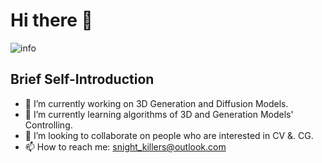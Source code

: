 # Hi there 👋

![info](https://github-readme-stats.vercel.app/api?username=night-killer&show_icons=true&count_private=true&hide=prs&theme=default_repocard)

## Brief Self-Introduction

- 🔭 I’m currently working on 3D Generation and Diffusion Models.
- 🌱 I’m currently learning algorithms of 3D and Generation Models' Controlling.
- 👯 I’m looking to collaborate on people who are interested in CV &. CG.
- 📫 How to reach me: snight_killers@outlook.com

<!--
**night-killer/night-killer** is a ✨ _special_ ✨ repository because its `README.md` (this file) appears on your GitHub profile.
Here are some ideas to get you started:
- 🔭 I’m currently working ...
- 🌱 I’m currently learning ...
- 👯 I’m looking to collaborate on ...
- 🤔 I’m looking for help with ...
- 💬 Ask me about ...
- 📫 How to reach me: ...
- 😄 Pronouns: ...
- ⚡ Fun fact: ...
-->
